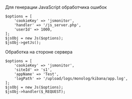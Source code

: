 Для генерации JavaScript обработчика ошибок
```
$options = [
    'cookieKey' => 'jsmonitor',
    'handler' => '/js_server.php',    
    'userId' => 1000,
];
$jsObj = new Js($options);
$jsObj->getJs();
```
Обработка на стороне сервера
```
$options = [
    'cookieKey' => 'jsmonitor',
    'siteId' => 's1',
    'appName' => 'Test',
    'logPath' => '/upload/logs/monolog/kibana/app.log',
];
$jsObj = new Js($options);
$jsObj->handler($_REQUEST);
```
